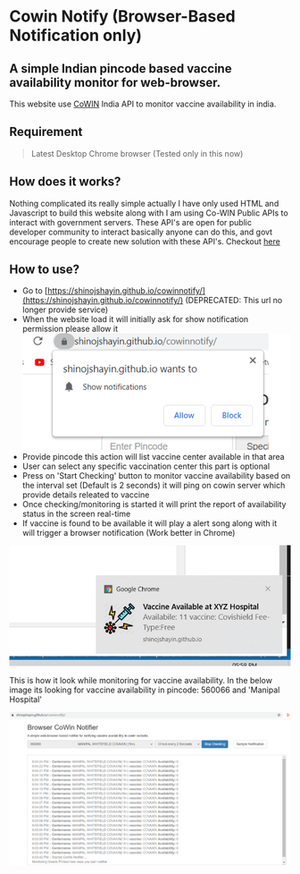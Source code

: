 # Cowin Notify (Browser-Based Notification only)

## A simple Indian pincode based vaccine availability monitor for web-browser.

This website use [CoWIN](https://www.cowin.gov.in/home) India API to monitor vaccine availability in india.

## Requirement

> Latest Desktop Chrome browser (Tested only in this now)

## How does it works?

Nothing complicated its really simple actually I have only used HTML and Javascript to build this website along with I am using Co-WIN Public APIs to interact with government servers. These API's are open for public developer community to interact basically anyone can do this, and govt encourage people to create new solution with these API's. Checkout [here](https://apisetu.gov.in/public/api/cowin)

## How to use?
- Go to [https://shinojshayin.github.io/cowinnotify/](https://shinojshayin.github.io/cowinnotify/) (DEPRECATED: This url no longer provide service)
- When the website load it will initially ask for show notification permission please allow it
![alt text](https://raw.githubusercontent.com/ShinojShayin/cowinnotify/main/allowpermission.png)
- Provide pincode this action will list vaccine center available in that area
- User can select any specific vaccination center this part is optional
- Press on 'Start Checking' button to monitor vaccine availability based on the interval set (Default is 2 seconds) it will ping on cowin server which provide details releated to vaccine
- Once checking/monitoring is started it will print the report of availability status in the screen real-time
- If vaccine is found to be available it will play a alert song along with it will trigger a browser notification (Work better in Chrome) 

![alt text](https://raw.githubusercontent.com/ShinojShayin/cowinnotify/main/desktopnotification.png)

This is how it look while monitoring for vaccine availability.
In the below image its looking for vaccine availability in pincode: 560066 and 'Manipal Hospital'

![alt text](https://raw.githubusercontent.com/ShinojShayin/cowinnotify/main/sample-page.png)



